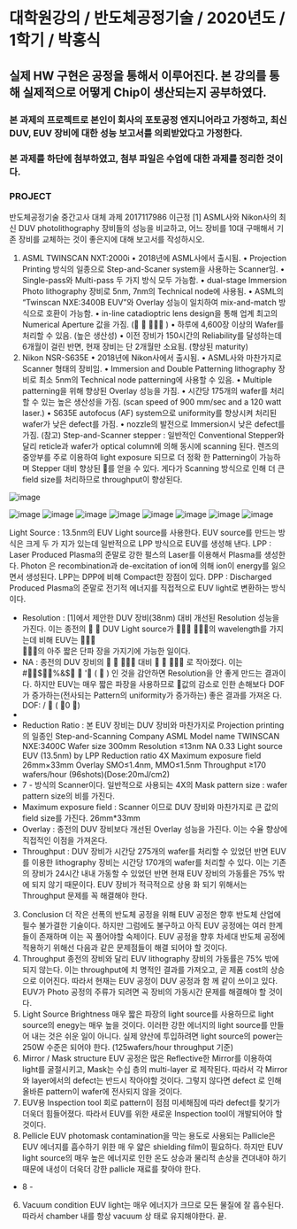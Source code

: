 # 대학원강의 / 반도체공정기술 / 2020년도 / 1학기 / 박홍식
## 실제 HW 구현은 공정을 통해서 이루어진다. 본 강의를 통해 실제적으로 어떻게 Chip이 생산되는지 공부하였다.
### 본 과제의 프로젝트로 본인이 회사의 포토공정 엔지니어라고 가정하고, 최신 DUV, EUV 장비에 대한 성능 보고서를 의뢰받았다고 가정한다. 
### 본 과제를 하단에 첨부하였고, 첨부 파일은 수업에 대한 과제를 정리한 것이다.

### PROJECT 
반도체공정기술 중간고사 대체 과제
2017117986 이근정
[1] ASML사와 Nikon사의 최신 DUV photolithography 장비들의 성능을 비교하고, 어느 장비를 10대
구매해서 기존 장비를 교체하는 것이 좋은지에 대해 보고서를 작성하시오.
1) ASML TWINSCAN NXT:2000i
• 2018년에 ASML사에서 출시됨.
• Projection Printing 방식의 일종으로 Step-and-Scaner system을 사용하는 Scanner임.
• Single-pass와 Multi-pass 두 가지 방식 모두 가능함.
• dual-stage Immersion Photo lithography 장비로 5nm, 7nm의 Technical node에 사용됨.
• ASML의 “Twinscan NXE:3400B EUV”와 Overlay 성능이 일치하여 mix-and-match 방식으로 호환이
가능함.
• in-line catadioptric lens design을 통해 업계 최고의 Numerical Aperture 값을 가짐. (  	)
• 하루에 4,600장 이상의 Wafer를 처리할 수 있음. (높은 생산성)
• 이전 장비가 150시간의 Reliability를 달성하는데 6개월이 걸린 반면, 현재 장비는 단 2개월만 소요됨.
(향상된 maturity)
2) Nikon NSR-S635E
• 2018년에 Nikon사에서 출시됨.
• ASML사와 마찬가지로 Scanner 형태의 장비임.
• Immersion and Double Patterning lithography 장비로 최소 5nm의 Technical node patterning에
사용할 수 있음.
• Multiple patterning을 위해 향상된 Overlay 성능을 가짐.
• 시간당 175개의 wafer를 처리할 수 있는 높은 생산성을 가짐. (scan speed of 900 mm/sec and a
120 watt laser.)
• S635E autofocus (AF) system으로 uniformity를 향상시켜 처리된 wafer가 낮은 defect를 가짐.
• nozzle의 발전으로 Immersion시 낮은 defect를 가짐.
(참고)
Step-and-Scanner stepper : 일반적인 Conventional Stepper와 달리 reticle과 wafer가 optical
column에 의해 동시에 scanning 된다. 렌즈의 중앙부를 주로 이용하여 light exposure 되므로 더 정확
한 Patterning이 가능하며 Stepper 대비 향상된 를 얻을 수 있다. 게다가 Scanning 방식으로 인해
더 큰 field size를 처리하므로 throughput이 향상된다.


![image](https://user-images.githubusercontent.com/58419421/99421326-9c7d4300-2941-11eb-8d99-12a2a7884b08.png)

![image](https://user-images.githubusercontent.com/58419421/99421352-a1da8d80-2941-11eb-861f-f388d2e03d96.png)
![image](https://user-images.githubusercontent.com/58419421/99421366-a69f4180-2941-11eb-872c-aad805ce6e56.png)
![image](https://user-images.githubusercontent.com/58419421/99421381-aacb5f00-2941-11eb-90e0-2becf53130f7.png)
![image](https://user-images.githubusercontent.com/58419421/99421409-b028a980-2941-11eb-9eb6-45ca961e7bdd.png)
![image](https://user-images.githubusercontent.com/58419421/99421425-b454c700-2941-11eb-981f-497bf89de6e6.png)
![image](https://user-images.githubusercontent.com/58419421/99421435-b880e480-2941-11eb-9ab1-80282cb1f222.png)
![image](https://user-images.githubusercontent.com/58419421/99421455-bd459880-2941-11eb-978b-45929d528272.png)
![image](https://user-images.githubusercontent.com/58419421/99421479-c3d41000-2941-11eb-8039-f80baf20270c.png)


 Light Source : 13.5nm의 EUV Light source를 사용한다. EUV source를 만드는 방식은 크게 두 가
지가 있는데 일반적으로 LPP 방식으로 EUV를 생성해 낸다.
LPP : Laser Produced Plasma의 준말로 강한 펄스의 Laser를 이용해서 Plasma를 생성한다. Photon
은 recombination과 de-excitation of ion에 의해 ion이 energy를 잃으면서 생성된다. LPP는 DPP에
비해 Compact한 장점이 있다.
DPP : Discharged Produced Plasma의 준말로 전기적 에너지를 직접적으로 EUV light로 변환하는
방식이다.
- Resolution : [1]에서 제안한 DUV 장비(38nm) 대비 개선된 Resolution 성능을 가진다. 이는 종전의

 DUV Light source가 
의 wavelength를 가지는데 비해 EUV는 	
의 아주 짧은 단파
장을 가지기에 가능한 일이다.
- NA : 종전의 DUV 장비의   	 대비   	로 작아졌다. 이는 #$%&$  ' (

) 인 것을
감안하면 Resolution을 안 좋게 만드는 결과이다. 하지만 EUV는 매우 짧은 파장을 사용하므로 값의
감소로 인한 손해보다 DOF가 증가하는(전사되는 Pattern의 uniformity가 증가하는) 좋은 결과를 가져온
다. DOF: /  (
0
)
-
- Reduction Ratio : 본 EUV 장비는 DUV 장비와 마찬가지로 Projection printing의 일종인 Step-and-Scanning
Company ASML
Model name
TWINSCAN NXE:3400C
Wafer size 300mm
Resolution ≤13nm
NA 0.33
Light source EUV (13.5nm) by LPP
Reduction ratio 4X
Maximum exposure field 26mm×33mm
Overlay SMO≤1.4nm, MMO≤1.5nm
Throughput ≥170 wafers/hour (96shots)(Dose:20mJ/cm2)
- 7 -
방식의 Scanner이다. 일반적으로 사용되는 4X의 Mask pattern size : wafer pattern size의 비를 가진다.
- Maximum exposure field : Scanner 이므로 DUV 장비와 마찬가지로 큰 값의 field size를 가진다.
26mm*33mm
- Overlay : 종전의 DUV 장비보다 개선된 Overlay 성능을 가진다. 이는 수율 향상에 직접적인 이점을
가져온다.
- Throughput : DUV 장비가 시간당 275개의 wafer를 처리할 수 있었던 반면 EUV를 이용한
lithography 장비는 시간당 170개의 wafer를 처리할 수 있다. 이는 기존의 장비가 24시간 내내 가동할
수 있었던 반면 현재 EUV 장비의 가동률은 75% 밖에 되지 않기 때문이다. EUV 장비가 적극적으로 상용
화 되기 위해서는 Throughput 문제를 꼭 해결해야 한다.
3) Conclusion
더 작은 선폭의 반도체 공정을 위해 EUV 공정은 향후 반도체 산업에 필수 불가결한 기술이다. 하지만
그럼에도 불구하고 아직 EUV 공정에는 여러 한계들이 존재하며 이는 꼭 풀어야할 숙제이다. EUV 공정을
향후 차세대 반도체 공정에 적용하기 위해선 다음과 같은 문제점들이 해결 되어야 할 것이다.
1) Throughput
종전의 장비와 달리 EUV lithography 장비의 가동률은 75% 밖에 되지 않는다. 이는 throughput에 치
명적인 결과를 가져오고, 곧 제품 cost의 상승으로 이어진다. 따라서 현재는 EUV 공정이 DUV 공정과 함
께 같이 쓰이고 있다. EUV가 Photo 공정의 주류가 되려면 곡 장비의 가동시간 문제를 해결해야 할 것이
다.
2) Light Source Brightness
매우 짧은 파장의 light source를 사용하므로 light source의 enegy는 매우 높을 것이다. 이러한 강한
에너지의 light source를 만들어 내는 것은 쉬운 일이 아니다. 실제 양산에 투입하려면 light source의
power는 250W 수준은 되어야 한다. (125wafers/hour throughput 기준)
3) Mirror / Mask structure
EUV 공정은 많은 Reflective한 Mirror를 이용하여 light를 굴절시키고, Mask는 수십 층의 multi-layer
로 제작된다. 따라서 각 Mirror와 layer에서의 defect는 반드시 작아야할 것이다. 그렇지 않다면 defect
로 인해 올바른 pattern이 wafer에 전사되지 않을 것이다.
4) EUV용 Inspection tool
회로 pattern이 점점 미세해짐에 따라 defect를 찾기가 더욱더 힘들어졌다. 따라서 EUV를 위한 새로운
Inspection tool이 개발되어야 할 것이다.
5) Pellicle
EUV photomask contamination을 막는 용도로 사용되는 Pallicle은 EUV 에너지를 흡수하기 위한 매
우 얇은 shielding film이 필요하다. 하지만 EUV light source의 매우 높은 에너지로 인한 온도 상승과
물리적 손상을 견뎌내야 하기 때문에 내성이 더욱더 강한 pallicle 재료를 찾아야 한다.
- 8 -
6) Vacuum condition
EUV light는 매우 에너지가 크므로 모든 물질에 잘 흡수된다. 따라서 chamber 내를 항상 vacuum 상
태로 유지해야한다.
끝.
